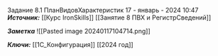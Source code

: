 
Задание 8.1 ПланВидовХарактеристик
 17 - январь - 2024  10:47 
***Источник:***  [[Курс IronSkills]] [[Занятие 8 ПВХ и РегистрСведений]]

***Заметка*** 
![[Pasted image 20240117104714.png]]




***Ключи:*** [[1С_Конфигурация]] [[2024 год]]